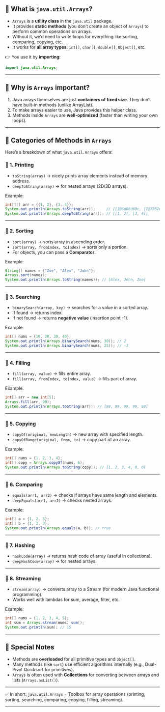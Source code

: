 ## 📌 What is `java.util.Arrays`?

* `Arrays` is a **utility class** in the `java.util` package.
* It provides **static methods** (you don’t create an object of `Arrays`) to perform common operations on arrays.
* Without it, we’d need to write loops for everything like sorting, comparing, copying, etc.
* It works for **all array types**: `int[]`, `char[]`, `double[]`, `Object[]`, etc.

👉 You use it by **importing**:

```java
import java.util.Arrays;
```

---

## 📌 Why is `Arrays` important?

1. Java arrays themselves are just **containers of fixed size**. They don’t have built-in methods (unlike ArrayList).
2. To make arrays easier to use, Java provides this helper class.
3. Methods inside `Arrays` are **well-optimized** (faster than writing your own loops).

---

## 📌 Categories of Methods in `Arrays`

Here’s a breakdown of what `java.util.Arrays` offers:

### 🔹 1. **Printing**

* `toString(array)` → nicely prints array elements instead of memory address.
* `deepToString(array)` → for nested arrays (2D/3D arrays).

Example:

```java
int[][] arr = {{1, 2}, {3, 4}};
System.out.println(Arrays.toString(arr));     // [[I@6d06d69c, [I@7852e922] (ugly)
System.out.println(Arrays.deepToString(arr)); // [[1, 2], [3, 4]]
```

---

### 🔹 2. **Sorting**

* `sort(array)` → sorts array in ascending order.
* `sort(array, fromIndex, toIndex)` → sorts only a portion.
* For objects, you can pass a **Comparator**.

Example:

```java
String[] names = {"Zoe", "Alex", "John"};
Arrays.sort(names);
System.out.println(Arrays.toString(names)); // [Alex, John, Zoe]
```

---

### 🔹 3. **Searching**

* `binarySearch(array, key)` → searches for a value in a sorted array.
* If found → returns index.
* If not found → returns **negative value** (insertion point -1).

Example:

```java
int[] nums = {10, 20, 30, 40};
System.out.println(Arrays.binarySearch(nums, 30)); // 2
System.out.println(Arrays.binarySearch(nums, 25)); // -3
```

---

### 🔹 4. **Filling**

* `fill(array, value)` → fills entire array.
* `fill(array, fromIndex, toIndex, value)` → fills part of array.

Example:

```java
int[] arr = new int[5];
Arrays.fill(arr, 99);
System.out.println(Arrays.toString(arr)); // [99, 99, 99, 99, 99]
```

---

### 🔹 5. **Copying**

* `copyOf(original, newLength)` → new array with specified length.
* `copyOfRange(original, from, to)` → copy part of an array.

Example:

```java
int[] nums = {1, 2, 3, 4};
int[] copy = Arrays.copyOf(nums, 6);
System.out.println(Arrays.toString(copy)); // [1, 2, 3, 4, 0, 0]
```

---

### 🔹 6. **Comparing**

* `equals(arr1, arr2)` → checks if arrays have same length and elements.
* `deepEquals(arr1, arr2)` → checks nested arrays.

Example:

```java
int[] a = {1, 2, 3};
int[] b = {1, 2, 3};
System.out.println(Arrays.equals(a, b)); // true
```

---

### 🔹 7. **Hashing**

* `hashCode(array)` → returns hash code of array (useful in collections).
* `deepHashCode(array)` → for nested arrays.

---

### 🔹 8. **Streaming**

* `stream(array)` → converts array to a Stream (for modern Java functional programming).
* Works well with lambdas for sum, average, filter, etc.

Example:

```java
int[] nums = {1, 2, 3, 4, 5};
int sum = Arrays.stream(nums).sum();
System.out.println(sum); // 15
```

---

## 📌 Special Notes

* Methods are **overloaded** for all primitive types and `Object[]`.
* Many methods (like `sort`) use efficient algorithms internally (e.g., Dual-Pivot Quicksort for primitives).
* `Arrays` is often used with **Collections** for converting between arrays and lists (`Arrays.asList()`).

---

✅ In short:
`java.util.Arrays` = Toolbox for array operations (printing, sorting, searching, comparing, copying, filling, streaming).

---
